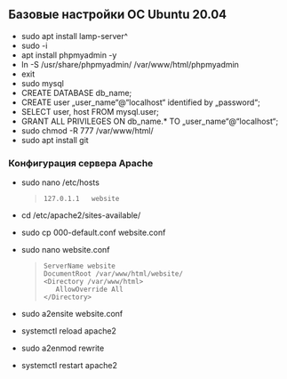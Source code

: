 ## Базовые настройки ОС Ubuntu 20.04

- sudo apt install lamp-server^
- sudo -i
- apt install phpmyadmin -y
- ln -S /usr/share/phpmyadmin/  /var/www/html/phpmyadmin
- exit
- sudo mysql
- CREATE DATABASE db_name;
- CREATE user „user_name“@“localhost“ identified by „password“;
- SELECT user, host FROM mysql.user;
- GRANT ALL PRIVILEGES ON db_name.* TO „user_name“@“localhost“;
- sudo chmod -R 777 /var/www/html/
- sudo apt install git



### Конфигурация сервера Apache

- sudo nano /etc/hosts  
    >```127.0.1.1	website```
- cd /etc/apache2/sites-available/
- sudo cp 000-default.conf website.conf
- sudo nano website.conf  

	>```ServerName website```  
	>```DocumentRoot /var/www/html/website/```  
	>```<Directory /var/www/html>```  
	>```   AllowOverride All```  
	>```</Directory>```


- sudo a2ensite website.conf
- systemctl reload apache2
- sudo a2enmod rewrite
- systemctl restart apache2

